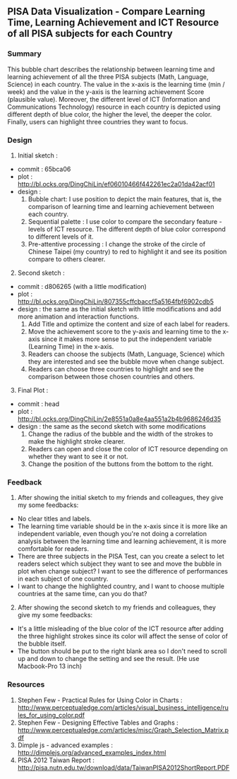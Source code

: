 ## PISA Data Visualization - Compare Learning Time, Learning Achievement and ICT Resource of all PISA subjects for each Country

### Summary

This bubble chart describes the relationship between learning time and learning achievement of all the three PISA subjects (Math, Language, Science) in each country. The value in the x-axis is the learning time (min / week) and the value in the y-axis is the learning achievement Score (plausible value). Moreover, the different level of ICT (Information and Communications Technology) resource in each country is depicted using different depth of blue color, the higher the level, the deeper the color. Finally, users can highlight three countries they want to focus.

### Design

1. Initial sketch :

  - commit : 65bca06
  - plot : http://bl.ocks.org/DingChiLin/ef06010466f442261ec2a01da42acf01
  - design :
    1. Bubble chart: I use position to depict the main features, that is, the comparison of learning time and learning achievement between each country.
    2. Sequential palette : I use color to compare the secondary feature - levels of ICT resource. The different depth of blue color correspond to different levels of it.
    3. Pre-attentive processing : I change the stroke of the circle of Chinese Taipei (my country) to red to highlight it and see its position compare to others clearer.

2. Second sketch :

  - commit : d806265 (with a little modification)
  -  plot : http://bl.ocks.org/DingChiLin/807355cffcbaccf5a5164fbf6902cdb5
  - design : the same as the initial sketch with little modifications and add more animation and interaction functions.
    1. Add Title and optimize the content and size of each label for readers.
    2. Move the achievement score to the y-axis and learning time to the x-axis since it makes more sense to put the independent variable (Learning Time) in the x-axis.
    3. Readers can choose the subjects (Math, Language, Science) which they are interested and see the bubble move when change subject.
    4. Readers can choose three countries to highlight and see the comparison between those chosen countries and others.

3. Final Plot :

  - commit : head
  - plot : http://bl.ocks.org/DingChiLin/2e8551a0a8e4aa551a2b4b9686246d35
  - design :  the same as the second sketch with some modifications
    1. Change the radius of the bubble and the width of the strokes to make the highlight stroke clearer.
    2. Readers can open and close the color of ICT resource depending on whether they want to see it or not.
    3. Change the position of the buttons from the bottom to the right.


### Feedback

1. After showing the initial sketch to my friends and colleagues, they give my some feedbacks:

  - No clear titles and labels.
  - The learning time variable should be in the x-axis since it is more like an independent variable, even though you're not doing a correlation analysis between the learning time and learning achievement, it is more comfortable for readers.
  - There are three subjects in the PISA Test, can you create a select to let readers select which subject they want to see and move the bubble in plot when change subject? I want to see the difference of performances in each subject of one country.
  - I want to change the highlighted country, and I want to choose multiple countries at the same time, can you do that?

2. After showing the second sketch to my friends and colleagues, they give my some feedbacks:

  - It's a little misleading of the blue color of the ICT resource after adding the three highlight strokes since its color will affect the sense of color of the bubble itself.
  - The button should be put to the right blank area so I don't need to scroll up and down to change the setting and see the result. (He use Macbook-Pro 13 inch)

### Resources

1. Stephen Few - Practical Rules for Using Color in Charts : http://www.perceptualedge.com/articles/visual_business_intelligence/rules_for_using_color.pdf
2. Stephen Few - Designing Effective Tables and Graphs  : http://www.perceptualedge.com/articles/misc/Graph_Selection_Matrix.pdf
3. Dimple js - advanced examples : http://dimplejs.org/advanced_examples_index.html
4. PISA 2012 Taiwan Report : http://pisa.nutn.edu.tw/download/data/TaiwanPISA2012ShortReport.PDF
